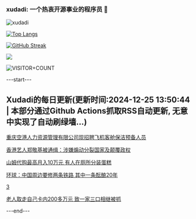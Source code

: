 ### xudadi: 一个热衷开源事业的程序员 👋

![xudadi](https://github-readme-stats-git-masterorgs-github-readme-stats-team.vercel.app/api?username=xudadi)

[![Top Langs](https://github-readme-stats.vercel.app/api/top-langs/?username=xudadi)](https://github.com/anuraghazra/github-readme-stats)

[![GitHub Streak](https://streak-stats.demolab.com?user=xudadi&locale=zh_Hans)](https://git.io/streak-stats)

![](https://raw.githubusercontent.com/xudadi/xudadi/main/assets/github-contribution-grid-snake.svg)

![VISITOR+COUNT](https://komarev.com/ghpvc/?username=xudadi&label=VISITOR+COUNT)


---start---

## Xudadi的每日更新(更新时间:2024-12-25 13:50:44 | 本部分通过Github Actions抓取RSS自动更新, 无意中实现了自动刷绿墙...)

[重庆空港人力资源管理有限公司现招聘飞机客舱保洁预备人员](https://www.gongkaoleida.com/article/2242933)

[香港艺人郑敬基被通缉：涉嫌煽动分裂国家及颠覆政权](https://m.163.com/news/article/JK81K8E60514R9OJ.html)

[山姆代购最高月入10万元 有人在厕所分装蛋糕](https://m.163.com/news/article/JK74UL0O0530JPVV.html)

[环球：中国周边要修两条铁路 其中一条酝酿20年](https://m.163.com/news/article/JK7AVEK90514R9OJ.html)

[3](https://m.163.com/touch/news/sub/domestic)

[老人取走自己卡内200多万元 致一家三口相继被抓](https://m.163.com/news/article/JK7AV0VI0514D3UH.html)

---end---
